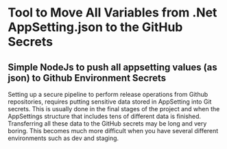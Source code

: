 # Tool to Move All Variables from .Net AppSetting.json to the GitHub Secrets
## Simple NodeJs to push all appsetting values (as json) to Github Environment Secrets 

Setting up a secure pipeline to perform release operations from Github repositories, requires putting sensitive data stored in AppSetting into Git secrets. This is usually done in the final stages of the project and when the AppSettings structure that includes tens of different data is finished. Transferring all these data to the GitHub secrets may be long and very boring. This becomes much more difficult when you have several different environments such as dev and staging.
